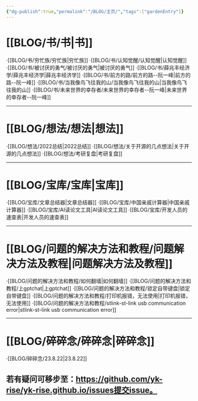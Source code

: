 ```yaml
---
{"dg-publish":true,"permalink":"/BLOG/主页/","tags":["gardenEntry"]}
---
```


# [[BLOG/书/书\|书]]

·[[BLOG/书/穷忙族/穷忙族\|穷忙族]]
·[[BLOG/书/认知觉醒/认知觉醒\|认知觉醒]]
·[[BLOG/书/被讨厌的勇气/被讨厌的勇气\|被讨厌的勇气]]
·[[BLOG/书/薛兆丰经济学/薛兆丰经济学\|薛兆丰经济学]]
·[[BLOG/书/前方的路/前方的路--阮一峰\|前方的路--阮一峰]]
·[[BLOG/书/当我像鸟飞往我的山/当我像鸟飞往我的山\|当我像鸟飞往我的山]]
·[[BLOG/书/未来世界的幸存者/未来世界的幸存者--阮一峰\|未来世界的幸存者--阮一峰]]

---
# [[BLOG/想法/想法\|想法]]
·[[BLOG/想法/2022总结\|2022总结]]
·[[BLOG/想法/关于开源的几点想法\|关于开源的几点想法]]
·[[BLOG/想法/考研复盘\|考研复盘]]

---
# [[BLOG/宝库/宝库\|宝库]]
·[[BLOG/宝库/文章总结器\|文章总结器]]
·[[BLOG/宝库/中国亲戚计算器\|中国亲戚计算器]]
·[[BLOG/宝库/AI读论文工具\|AI读论文工具]]
·[[BLOG/宝库/开发人员的速查表\|开发人员的速查表]] 

---
# [[BLOG/问题的解决方法和教程/问题解决方法及教程\|问题解决方法及教程]]
·[[BLOG/问题的解决方法和教程/如何翻墙\|如何翻墙]]
·[[BLOG/问题的解决方法和教程/上gptchat\|上gptchat]]
·[[BLOG/问题的解决方法和教程/锁定自带键盘\|锁定自带键盘]]
·[[BLOG/问题的解决方法和教程/打印机报错，无法使用\|打印机报错，无法使用]]
·[[BLOG/问题的解决方法和教程/stlink-st-link usb communication error\|stlink-st-link usb communication error]]

---
# [[BLOG/碎碎念/碎碎念\|碎碎念]]
·[[BLOG/碎碎念/23.8.22\|23.8.22]]

## 若有疑问可移步至：https://github.com/yk-rise/yk-rise.github.io/issues提交issue。

